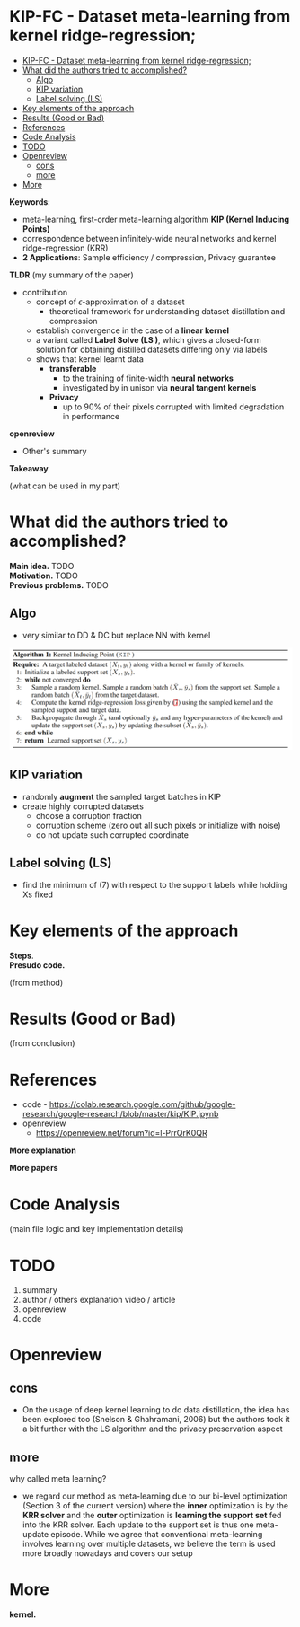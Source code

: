 # KIP-FC - Dataset meta-learning from kernel ridge-regression;

- [KIP-FC - Dataset meta-learning from kernel ridge-regression;](#kip-fc---dataset-meta-learning-from-kernel-ridge-regression)
- [What did the authors tried to accomplished?](#what-did-the-authors-tried-to-accomplished)
  - [Algo](#algo)
  - [KIP variation](#kip-variation)
  - [Label solving (LS)](#label-solving-ls)
- [Key elements of the approach](#key-elements-of-the-approach)
- [Results (Good or Bad)](#results-good-or-bad)
- [References](#references)
- [Code Analysis](#code-analysis)
- [TODO](#todo)
- [Openreview](#openreview)
  - [cons](#cons)
  - [more](#more)
- [More](#more-1)

**Keywords**:
- meta-learning, first-order meta-learning algorithm **KIP (Kernel Inducing Points)**
- correspondence between infinitely-wide neural networks and kernel ridge-regression (KRR)
- **2 Applications**: Sample efficiency / compression, Privacy guarantee

**TLDR**
(my summary of the paper)


- contribution
  - concept of $\epsilon$-approximation of a dataset
    - theoretical framework for understanding dataset distillation and compression
  - establish convergence in the case of a **linear kernel**
  - a variant called **Label Solve (LS )**, which gives a closed-form solution for obtaining distilled datasets differing only via labels
  - shows that kernel learnt data
    - **transferable** 
      - to the training of finite-width **neural networks**
      - investigated by in unison via **neural tangent kernels**
    - **Privacy**
      - up to 90% of their pixels corrupted with limited degradation in performance



**openreview**

- Other's summary

**Takeaway**

(what can be used in my part)


# What did the authors tried to accomplished?

**Main idea.**  TODO  
**Motivation.** TODO  
**Previous problems.** TODO  

## Algo

- very similar to DD & DC but replace NN with kernel

<p align="center">
  <img src="imgs/misc/kip-fc-algo.png" width="800"/>
</p>

## KIP variation

- randomly **augment** the sampled target batches in KIP
- create highly corrupted datasets
  - choose a corruption fraction
  - corruption scheme (zero out all such pixels or initialize with noise)
  - do not update such corrupted coordinate

## Label solving (LS)

- find the minimum of (7) with respect to the support labels while holding Xs fixed

# Key elements of the approach

**Steps**.  
**Presudo code.**   

(from method)

# Results (Good or Bad)

(from conclusion)

# References

- code - https://colab.research.google.com/github/google-research/google-research/blob/master/kip/KIP.ipynb
- openreview 
  - https://openreview.net/forum?id=l-PrrQrK0QR


**More explanation**

**More papers**

# Code Analysis

(main file logic and key implementation details)

# TODO

1. summary
2. author / others explanation video / article
3. openreview
4. code

# Openreview


## cons 

- On the usage of deep kernel learning to do data distillation, the idea has been explored too (Snelson & Ghahramani, 2006) but the authors took it a bit further with the LS algorithm and the privacy preservation aspect

## more

why called meta learning?

- we regard our method as meta-learning due to our bi-level optimization (Section 3 of the current version) where the **inner** optimization is by the **KRR solver** and the **outer** optimization is **learning the support set** fed into the KRR solver. Each update to the support set is thus one meta-update episode. While we agree that conventional meta-learning involves learning over multiple datasets, we believe the term is used more broadly nowadays and covers our setup

# More

**kernel.** 